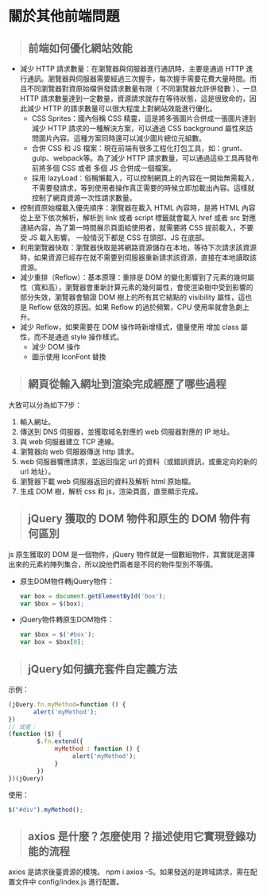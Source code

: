 # 關於其他前端問題


> ## 前端如何優化網站效能
* 減少 HTTP 請求數量：在瀏覽器與伺服器進行通訊時，主要是通過 HTTP 進行通訊。瀏覽器與伺服器需要經過三次握手，每次握手需要花費大量時間。而且不同瀏覽器對資原始檔併發請求數量有限（ 不同瀏覽器允許併發數 ），一旦 HTTP 請求數量達到一定數量，資源請求就存在等待狀態，這是很致命的，因此減少 HTTP 的請求數量可以很大程度上對網站效能進行優化。
    * CSS Sprites：國內俗稱 CSS 精靈，這是將多張圖片合併成一張圖片達到減少 HTTP 請求的一種解決方案，可以通過 CSS background 屬性來訪問圖片內容。這種方案同時還可以減少圖片總位元組數。
    * 合併 CSS 和 JS 檔案：現在前端有很多工程化打包工具，如：grunt、gulp、webpack等。為了減少 HTTP 請求數量，可以通過這些工具再發布前將多個 CSS 或者 多個 JS 合併成一個檔案。
    * 採用 lazyLoad：俗稱懶載入，可以控制網頁上的內容在一開始無需載入，不需要發請求，等到使用者操作真正需要的時候立即加載出內容。這樣就控制了網頁資源一次性請求數量。
* 控制資原始檔載入優先順序：瀏覽器在載入 HTML 內容時，是將 HTML 內容從上至下依次解析，解析到 link 或者 script 標籤就會載入 href 或者 src 對應連結內容，為了第一時間展示頁面給使用者，就需要將 CSS 提前載入，不要受 JS 載入影響。
一般情況下都是 CSS 在頭部，JS 在底部。
* 利用瀏覽器快取：瀏覽器快取是將網路資源儲存在本地，等待下次請求該資源時，如果資源已經存在就不需要到伺服器重新請求該資源，直接在本地讀取該資源。
* 減少重排（Reflow）：基本原理：重排是 DOM 的變化影響到了元素的幾何屬性（寬和高），瀏覽器會重新計算元素的幾何屬性，會使渲染樹中受到影響的部分失效，瀏覽器會驗證 DOM 樹上的所有其它結點的 visibility 屬性，這也是 Reflow 低效的原因。如果 Reflow 的過於頻繁，CPU 使用率就會急劇上升。
* 減少 Reflow，如果需要在 DOM 操作時新增樣式，儘量使用 增加 class 屬性，而不是通過 style 操作樣式。
    * 減少 DOM 操作
    * 圖示使用 IconFont 替換
> ## 網頁從輸入網址到渲染完成經歷了哪些過程
大致可以分為如下7步：
1. 輸入網址。
2. 傳送到 DNS 伺服器，並獲取域名對應的 web 伺服器對應的 IP 地址。
3. 與 web 伺服器建立 TCP 連線。
4. 瀏覽器向 web 伺服器傳送 http 請求。
5. web 伺服器響應請求，並返回指定 url 的資料（或錯誤資訊，或重定向的新的 url 地址）。
6. 瀏覽器下載 web 伺服器返回的資料及解析 html 原始檔。
7. 生成 DOM 樹，解析 css 和 js，渲染頁面，直至顯示完成。
> ## jQuery 獲取的 DOM 物件和原生的 DOM 物件有何區別
js 原生獲取的 DOM 是一個物件，jQuery 物件就是一個數組物件，其實就是選擇出來的元素的陣列集合，所以說他們兩者是不同的物件型別不等價。
* 原生DOM物件轉jQuery物件：
  ```javascript
  var box = document.getElementById('box');
  var $box = $(box);
  ```
* jQuery物件轉原生DOM物件：
  ```javascript
  var $box = $('#box');
  var box = $box[0];
  ```
> ## jQuery如何擴充套件自定義方法
示例：
```javascript
(jQuery.fn.myMethod=function () {
       alert('myMethod');
})
// 或者：
(function ($) {
        $.fn.extend({
             myMethod : function () {
                  alert('myMethod');
             }
        })
})(jQuery)
```
使用：
```javascript
$("#div").myMethod();
```
> ## axios 是什麼？怎麼使用？描述使用它實現登錄功能的流程
axios 是請求後臺資源的模塊。 npm i axios -S。如果發送的是跨域請求，需在配置文件中 config/index.js 進行配置。
